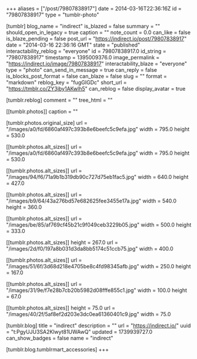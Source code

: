 +++
aliases = ["/post/79807838917"]
date = 2014-03-16T22:36:16Z
id = "79807838917"
type = "tumblr-photo"

[tumblr]
blog_name = "indirect"
is_blazed = false
summary = ""
should_open_in_legacy = true
caption = ""
note_count = 0.0
can_like = false
is_blaze_pending = false
post_url = "https://indirect.io/post/79807838917"
date = "2014-03-16 22:36:16 GMT"
state = "published"
interactability_reblog = "everyone"
id = 79807838917.0
id_string = "79807838917"
timestamp = 1395009376.0
image_permalink = "https://indirect.io/image/79807838917"
interactability_blaze = "everyone"
type = "photo"
can_send_in_message = true
can_reply = false
is_blocks_post_format = false
can_blaze = false
slug = ""
format = "markdown"
reblog_key = "fugGIGDc"
short_url = "https://tmblr.co/ZY3jby1AKwlh5"
can_reblog = false
display_avatar = true

[tumblr.reblog]
comment = ""
tree_html = ""

[[tumblr.photos]]
caption = ""

[tumblr.photos.original_size]
url = "/images/a0/fd/6860af497c393b8e6beefc5c9efa.jpg"
width = 795.0
height = 530.0

[[tumblr.photos.alt_sizes]]
url = "/images/a0/fd/6860af497c393b8e6beefc5c9efa.jpg"
width = 795.0
height = 530.0

[[tumblr.photos.alt_sizes]]
url = "/images/94/f6/71a9b1b319db90c727d75eb1fac5.jpg"
width = 640.0
height = 427.0

[[tumblr.photos.alt_sizes]]
url = "/images/b9/64/43a276bd57e682625fee3455e17a.jpg"
width = 540.0
height = 360.0

[[tumblr.photos.alt_sizes]]
url = "/images/be/85/af769cf45b21c9f049ceb3229b05.jpg"
width = 500.0
height = 333.0

[[tumblr.photos.alt_sizes]]
height = 267.0
url = "/images/2d/f0/197a8b031d3da8bb5174c51ccb75.jpg"
width = 400.0

[[tumblr.photos.alt_sizes]]
url = "/images/51/6f/3d68d218e4705be8c4fd98345afb.jpg"
width = 250.0
height = 167.0

[[tumblr.photos.alt_sizes]]
url = "/images/31/9e/f7e28b7cb20b5982d08fffe855c1.jpg"
width = 100.0
height = 67.0

[[tumblr.photos.alt_sizes]]
height = 75.0
url = "/images/40/2f/5af8ef2d203e3dc0ea61360401c9.jpg"
width = 75.0

[tumblr.blog]
title = "indirect"
description = ""
url = "https://indirect.io/"
uuid = "t:PgyUJU3SA2Klwyt81UWAwQ"
updated = 1739939727.0
can_show_badges = false
name = "indirect"

[tumblr.blog.tumblrmart_accessories]
+++
